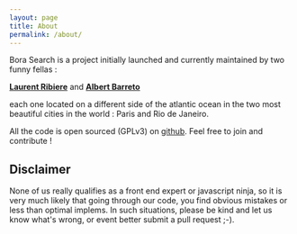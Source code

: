 ```yaml
---
layout: page
title: About
permalink: /about/
---
```


Bora Search is a project initially launched and currently maintained by two funny fellas :

[**Laurent Ribiere**](https://twitter.com/lribiere "Laurent's Twitter")
and 
[**Albert Barreto**](https://www.linkedin.com/in/albert-barreto/ "Albert's Linkedin")

each one located on a different side of the atlantic ocean in the two most beautiful cities in the world : Paris and Rio de Janeiro. 

All the code is open sourced (GPLv3) on [github](https://github.com/bora-search). Feel free to join and contribute !

## Disclaimer
None of us really qualifies as a front end expert or javascript ninja, so it is very much likely that going through our code,
you find obvious mistakes or less than optimal implems. In such situations, please be kind and let us know what's wrong, 
or event better submit a pull request ;-).

